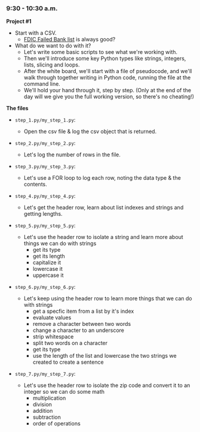 ### 9:30 - 10:30 a.m.

**Project #1**

* Start with a CSV.
    * [FDIC Failed Bank list](http://www.fdic.gov/bank/individual/failed/banklist.html) is always good?
* What do we want to do with it?
    * Let's write some basic scripts to see what we're working with.
    * Then we'll introduce some key Python types like strings, integers, lists, slicing and loops.
    * After the white board, we'll start with a file of pseudocode, and we'll walk through together writing in Python code, running the file at the command line.
    * We'll hold your hand through it, step by step. (Only at the end of the day will we give you the full working version, so there's no cheating!)

**The files**

* ```step_1.py/my_step_1.py```:
    * Open the csv file & log the csv object that is returned.

* ```step_2.py/my_step_2.py```:
    * Let's log the number of rows in the file.

* ```step_3.py/my_step_3.py```:
    * Let's use a FOR loop to log each row, noting the data type & the contents.

* ```step_4.py/my_step_4.py```:
    * Let's get the header row, learn about list indexes and strings and getting lengths.

* ```step_5.py/my_step_5.py```:
    * Let's use the header row to isolate a string and learn more about things we can do with strings
        * get its type
        * get its length
        * capitalize it
        * lowercase it
        * uppercase it

* ```step_6.py/my_step_6.py```:
    * Let's keep using the header row to learn more things that we can do with strings
        * get a specfic item from a list by it's index
        * evaluate values
        * remove a character between two words
        * change a character to an underscore
        * strip whitespace
        * split two words on a character
        * get its type
        * use the length of the list and lowercase the two strings we created to create a sentence

* ```step_7.py/my_step_7.py```:
    * Let's use the header row to isolate the zip code and convert it to an integer so we can do some math
        * multiplication
        * division
        * addition
        * subtraction
        * order of operations